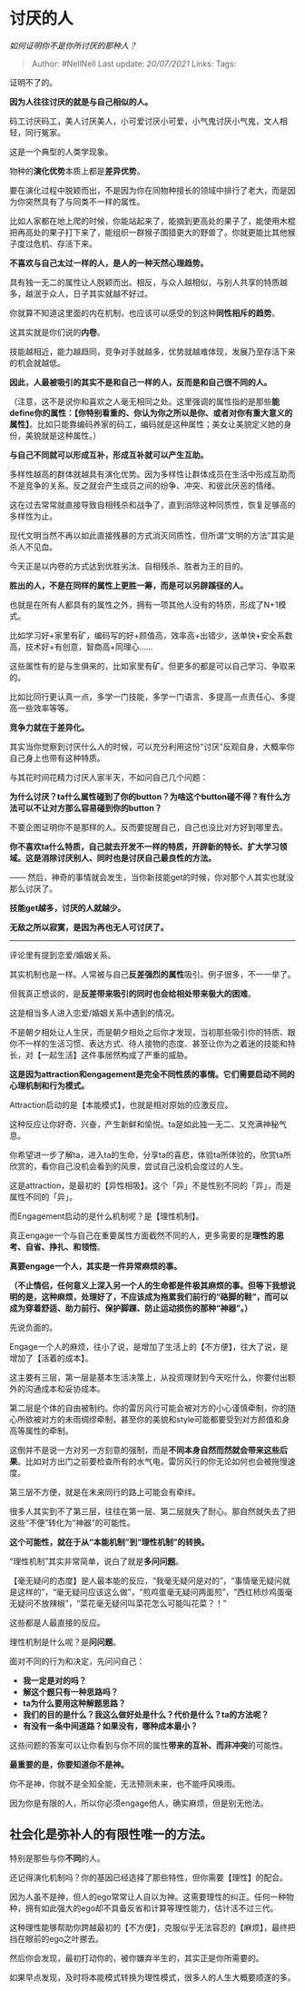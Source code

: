 # 讨厌的人
*如何证明你不是你所讨厌的那种人？*

> Author: #NellNell
Last update: *20/07/2021*
Links:
Tags:

证明不了的。

**因为人往往讨厌的就是与自己相似的人。**

码工讨厌码工，美人讨厌美人，小可爱讨厌小可爱，小气鬼讨厌小气鬼，文人相轻，同行冤家。

这是一个典型的人类学现象。

物种的**演化优势**本质上都是**差异优势**。

要在演化过程中脱颖而出，不是因为你在同物种擅长的领域中排行了老大，而是因为你突然具有了与同类不一样的属性。

比如人家都在地上爬的时候，你能站起来了，能摘到更高处的果子了，能使用木棍把再高处的果子打下来了，能组织一群猴子围猎更大的野兽了。你就更能比其他猴子度过危机、存活下来。

**不喜欢与自己太过一样的人，是人的一种天然心理趋势。**

具有独一无二的属性让人脱颖而出。相反，与众人越相似，与别人共享的特质越多，越泯于众人，日子其实就越不好过。

你就算不知道这里面的内在机制，也应该可以感受的到这种**同性相斥的趋势**。

这其实就是你们说的**内卷**。

技能越相近，能力越趋同，竞争对手就越多，优势就越难体现，发展乃至存活下来的机会就越低。

**因此，人最被吸引的其实不是和自己一样的人，反而是和自己很不同的人。**

（注意，这不是说你和喜欢之人毫无相同之处。这里强调的属性指的是那些**能define你的属性：【你特别看重的、你认为你之所以是你、或者对你有重大意义的属性】**。比如只能靠编码养家的码工，编码就是这种属性；美女让美貌定义她的身份，美貌就是这种属性。）

**与自己不同就可以形成互补，形成互补就可以产生互助。**

多样性越高的群体就越具有演化优势。因为多样性让群体成员在生活中形成互助而不是竞争的关系。反之就会产生成员之间的纷争、冲突、和彼此厌恶的情绪。

这在过去常常就直接导致自相残杀和战争了，直到消除这种同质性，恢复足够高的多样性为止。

现代文明当然不再以如此直接残暴的方式消灭同质性，但所谓“文明的方法”其实是杀人不见血。

今天正是以内卷的方式达到优胜劣汰、自相残杀、胜者为王的目的。

**胜出的人，不是在同样的属性上更胜一筹，而是可以另辟蹊径的人。**

也就是在所有人都具有的属性之外，拥有一项其他人没有的特质，形成了N+1模式。

比如学习好+家里有矿，编码写的好+颜值高，效率高+出错少，送单快+安全系数高，技术好+有创意，智商高+同理心……

这些属性有的是与生俱来的，比如家里有矿。但更多的都是可以自己学习、争取来的。

比如比同行更认真一点，多学一门技能，多学一门语言、多提高一点责任心、多提高一些效率等等。

**竞争力就在于差异化。**

其实当你觉察到讨厌什么人的时候，可以充分利用这份“讨厌”反观自身，大概率你自己身上也带有这种特质。

与其花时间花精力讨厌人家半天，不如问自己几个问题：

**为什么讨厌？ta什么属性碰到了你的button？为啥这个button碰不得？有什么方法可以不让对方那么容易碰到你的button？**

不要企图证明你不是那样的人。反而要提醒自己，自己也没比对方好到哪里去。

**你不喜欢ta什么特质，自己就去开发不一样的特质，开辟新的特长、扩大学习领域。这是消除讨厌别人、同时也是讨厌自己最良性的方法。**

—— 然后，神奇的事情就会发生，当你新技能get的时候，你对那个人其实也就没那么讨厌了。

**技能get越多，讨厌的人就越少。**

**无敌之所以寂寞，是因为再也无人可讨厌了。**

---

评论里有提到恋爱/婚姻关系。

其实机制也是一样。人常被与自己**反差强烈的属性**吸引。例子很多，不一一举了。

但我真正想谈的，是**反差带来吸引的同时也会给相处带来极大的困难**。

这是相当多人进入恋爱/婚姻关系中遇到的情况。

不是朝夕相处让人生厌，而是朝夕相处之后你才发现，当初那些吸引你的特质、跟你不一样的生活习惯、表达方式、待人接物的态度、甚至让你为之着迷的技能和特长，对【一起生活】这件事居然构成了严重的威胁。

**这是因为attraction和engagement是完全不同性质的事情。它们需要启动不同的心理机制和行为模式。**

Attraction启动的是【本能模式】，也就是相对原始的应激反应。

这种反应让你好奇、兴奋，产生新鲜和愉悦。ta是如此独一无二、又充满神秘气息。

你希望进一步了解ta，进入ta的生命，分享ta的喜悲，体验ta所体验的，欣赏ta所欣赏的，看你自己没机会看到的风景，尝试自己没机会度过的人生。

这是attraction，是最初的【异性相吸】。这个「异」不是性别不同的「异」，而是属性不同的「异」。

而Engagement启动的是什么机制呢？是【理性机制】。

真正engage一个与自己在重要属性方面截然不同的人，更多需要的是**理性的思考、自省、挣扎、和领悟**。

**真要engage一个人，其实是一件异常麻烦的事。**

**（不止情侣，任何意义上深入另一个人的生命都是件极其麻烦的事。但等下我想说明的是，这种麻烦，处理好了，不应该成为拖累我们前行的“硌脚的鞋”，而可以成为穿着舒适、助力前行、保护脚踝、防止运动损伤的那种“神器”。）**

先说负面的。

Engage一个人的麻烦，往小了说，是增加了生活上的【不方便】，往大了说，是增加了【活着的成本】。

这主要有三层，第一层是基本生活决策上，从投资理财到今天吃什么，你要付出额外的沟通成本和妥协成本。

第二层是个体的自由被制约。你的雷厉风行可能会被对方的小心谨慎牵制，你的随心所欲被对方的未雨绸缪牵制，甚至你的美貌和style可能都要受到对方颜值和身高等属性的牵制。

这倒并不是说一方对另一方刻意的强制，而是**不同本身自然而然就会带来这些后果**。比如对方出门之前要检查所有的水气电，雷厉风行的你无论如何也会被拖慢速度。

第三层不方便，就是在未来同行的路上可能会有牵绊。

很多人其实到不了第三层，往往在第一层、第二层就失了耐心。那自然就失去了把这些“不便”转化为“神器”的可能性。

**这个可能性，就在于从“本能机制”到“理性机制”的转换。**

“理性机制”其实非常简单，说白了就是**多问问题**。

【毫无疑问的态度】是人最本能的反应，“我毫无疑问是对的”，“事情毫无疑问就是这样的”，“毫无疑问应该这么做”，“煎鸡蛋毫无疑问两面煎”，“西红柿炒鸡蛋毫无疑问不放辣椒”，“菜花毫无疑问叫菜花怎么可能叫花菜？！”

这些都是人最直接的反应。

理性机制是什么呢？是**问问题**。

面对不同的行为和决定，先问问自己：

-   **我一定是对的吗？**
-   **解这个题只有一种思路吗？**
-   **ta为什么要用这种解题思路？**
-   **我们的目的是什么？我这么做好处是什么？代价是什么？ta的方法呢？**
-   **有没有一条中间道路？如果没有，哪种成本最小？**

这些问题的答案可以让你看到与你不同的属性**带来的互补、而非冲突**的可能性。

**最重要的是，你要知道你不是神。**

你不是神，你就不是全知全能，无法预测未来，也不能呼风唤雨。

因为你是有限的人，所以你必须engage他人，确实麻烦，但是别无他法。

## 社会化是弥补人的有限性唯一的方法。

特别是那些与你**不同**的人。

还记得演化机制吗？你的基因已经选择了那些特性，但你需要【理性】的配合。

因为人虽不是神，但人的ego常常让人自以为神。这需要理性的纠正。任何一种物种，拥有如此强大的ego却不具备反省和计算等理性能力，估计活不过三代。

这种理性能够帮助你跨越最初的【不方便】，克服似乎无法容忍的【麻烦】，最终把挡在眼前的ego之叶挪去。

然后你会发现，最初打动你的，被你嫌弃半生的，其实正是你所需要的。

如果早点发现，及时将本能模式转换为理性模式，很多人的人生大概要顺遂的多。
